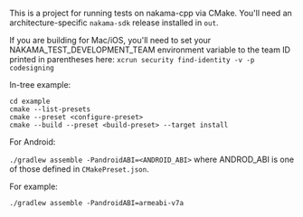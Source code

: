 This is a project for running tests on nakama-cpp via CMake. You'll need an architecture-specific `nakama-sdk` release
installed in `out`.

If you are building for Mac/iOS, you'll need to set your NAKAMA_TEST_DEVELOPMENT_TEAM environment variable to the team ID printed in parentheses here: `xcrun security find-identity -v -p codesigning`

In-tree example:
```
cd example
cmake --list-presets
cmake --preset <configure-preset>
cmake --build --preset <build-preset> --target install
```

For Android:

`./gradlew assemble -PandroidABI=<ANDROID_ABI>` where ANDROD_ABI is one of those defined in `CMakePreset.json`.

For example:

`./gradlew assemble -PandroidABI=armeabi-v7a`
